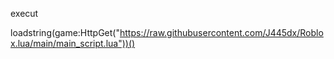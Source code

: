execut

loadstring(game:HttpGet("https://raw.githubusercontent.com/J445dx/Roblox.lua/main/main_script.lua"))()
